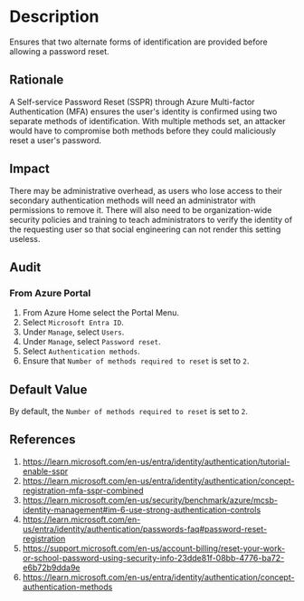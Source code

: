 # Description

Ensures that two alternate forms of identification are provided before allowing a password reset.

## Rationale

A Self-service Password Reset (SSPR) through Azure Multi-factor Authentication (MFA) ensures the user's identity is confirmed using two separate methods of identification. With multiple methods set, an attacker would have to compromise both methods before they could maliciously reset a user's password.

## Impact

There may be administrative overhead, as users who lose access to their secondary authentication methods will need an administrator with permissions to remove it. There will also need to be organization-wide security policies and training to teach administrators to verify the identity of the requesting user so that social engineering can not render this setting useless.

## Audit

### From Azure Portal

1. From Azure Home select the Portal Menu.
2. Select `Microsoft Entra ID`.
3. Under `Manage`, select `Users`.
4. Under `Manage`, select `Password reset`.
5. Select `Authentication methods`.
6. Ensure that `Number of methods required to reset` is set to `2`.

## Default Value

By default, the `Number of methods required to reset` is set to `2`.

## References

1. <https://learn.microsoft.com/en-us/entra/identity/authentication/tutorial-enable-sspr>
2. <https://learn.microsoft.com/en-us/entra/identity/authentication/concept-registration-mfa-sspr-combined>
3. <https://learn.microsoft.com/en-us/security/benchmark/azure/mcsb-identity-management#im-6-use-strong-authentication-controls>
4. <https://learn.microsoft.com/en-us/entra/identity/authentication/passwords-faq#password-reset-registration>
5. <https://support.microsoft.com/en-us/account-billing/reset-your-work-or-school-password-using-security-info-23dde81f-08bb-4776-ba72-e6b72b9dda9e>
6. <https://learn.microsoft.com/en-us/entra/identity/authentication/concept-authentication-methods>
